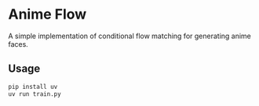 # Anime Flow

A simple implementation of conditional flow matching for generating anime faces.

## Usage

```bash
pip install uv
uv run train.py
```
